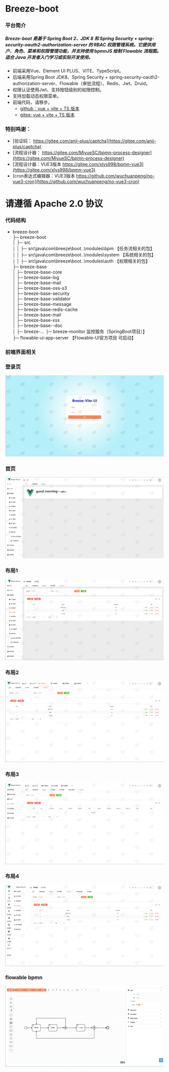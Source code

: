 # Breeze-boot

### 平台简介

##### Breeze-boot 是基于 Spring Boot 2、JDK 8 和 Spring Security + spring-security-oauth2-authorization-server 的 RBAC 权限管理系统。它提供用户、角色、菜单和权限管理功能，并支持使用 bpmnJS 绘制 Flowable 流程图。适合 Java 开发者入门学习或实际开发使用。

- 前端采用Vue、Element UI PLUS、VITE、TypeScript。
- 后端采用Spring Boot JDK8、Spring Security + spring-security-oauth2-authorization-server、Flowable（审批流程）、Redis、Jwt、Druid。
- 权限认证使用Jwt、支持按钮级别的权限控制。
- 支持加载动态权限菜单。
- 前端代码，请移步。
    - [github：vue + vite + TS 版本](https://github.com/breeze-boot/breeze-vite-ui.git)
    - [gitee: vue + vite + TS 版本](https://gitee.com/breeze-boot/breeze-vite-ui.git)

### 特别鸣谢：
- [验证码： https://gitee.com/anji-plus/captcha](https://gitee.com/anji-plus/captcha)
- [流程设计器： https://gitee.com/MiyueSC/bpmn-process-designer](https://gitee.com/MiyueSC/bpmn-process-designer)
- [流程设计器：VUE3版本 https://gitee.com/xlys998/bpmn-vue3](https://gitee.com/xlys998/bpmn-vue3)
- [cron表达式编辑器：VUE3版本 https://github.com/wuchuanpeng/no-vue3-cron](https://github.com/wuchuanpeng/no-vue3-cron)

# 请遵循 Apache 2.0 协议

### 代码结构

- breeze-boot \
  ├─ breeze-boot \
  │ ├─ src \
  │ │ ├─ src\java\com\breeze\boot\..\modules\bpm    【任务流相关的包】 \
  │ │ ├─ src\java\com\breeze\boot\..\modules\system 【系统相关的包】 \
  │ │ ├─ src\java\com\breeze\boot\..\modules\auth   【权限相关的包】 \
  ├─ breeze-base \
  │ ├─ breeze-base-core \
  │ ├─ breeze-base-log \
  │ ├─ breeze-base-mail \
  │ ├─ breeze-base-oss-s3 \
  │ ├─ breeze-base-security \
  │ ├─ breeze-base-validator \
  │ ├─ breeze-base-message\
  │ ├─ breeze-base-redis-cache\
  │ ├─ breeze-base-mail \
  │ ├─ breeze-base-xss  \
  │ ├─ breeze-base--doc  \
  │ ├─ breeze-...
  ├─ breeze-monitor                                  监控服务（SpringBoot项目）】 \
  ├─ flowable-ui-app-server                         【Flowable-UI官方项目 可启动】

### 前端界面相关

### 登录页
![login.png](doc/images/login.png)
### 首页
![home.png](doc/images/home.png)
### 布局1
![img_1.png](doc/images/img_1.png)
### 布局2
![img_2.png](doc/images/img_2.png)
### 布局3
![img_3.png](doc/images/img_3.png)
### 布局4
![img_4.png](doc/images/img_4.png)
### flowable bpmn
![flowable bpmn](doc/images/flowable.jpg)


